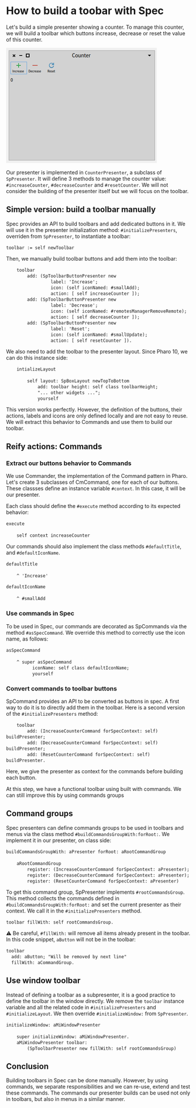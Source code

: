 # How to build a toobar with Spec

Let's build a simple presenter showing a counter. To manage this counter, we will build a toolbar which buttons increase, decrease or reset the value of this counter.

!["Counter Presenter"](/img/posts/2022-05-09-toolbar/CounterPresenter.png)

Our presenter is implemented in `CounterPresenter`, a subclass of `SpPresenter`. It will define 3 methods to manage the counter value: `#increaseCounter`, `#decreaseCounter` and `#resetCounter`.
We will not consider the building of the presenter itself but we will focus on the toolbar.

## Simple version: build a toolbar manually

Spec provides an API to build toolbars and add dedicated buttons in it.
We will use it in the presenter initialization method: `#initializePresenters`, overriden from `SpPresenter`, to instantiate a toolbar:
```Smalltalk
toolbar := self newToolbar
```
Then, we manually build toolbar buttons and add them into the toolbar:
```Smalltalk
	toolbar
		add: (SpToolbarButtonPresenter new
				 label: 'Increase';
				 icon: (self iconNamed: #smallAdd);
				 action: [ self increaseCounter ]);
		add: (SpToolbarButtonPresenter new
				 label: 'Decrease';
				 icon: (self iconNamed: #remotesManagerRemoveRemote);
				 action: [ self decreaseCounter ]);
		add: (SpToolbarButtonPresenter new
				 label: 'Reset';
				 icon: (self iconNamed: #smallUpdate);
				 action: [ self resetCounter ]).
```

We also need to add the toolbar to the presenter layout. Since Pharo 10, we can do this instance side:
```Smalltalk
	intializeLayout

		self layout: SpBoxLayout newTopToBottom
			add: toolbar height: self class toolbarHeight;
			"... other widgets ...";
			yourself
```

This version works perfectly. However, the definition of the buttons, their actions, labels and icons are only defined locally and are not easy to reuse. We will extract this behavior to Commands and use them to build our toolbar.

## Reify actions: Commands
### Extract our buttons behavior to Commands

We use Commander, the implementation of the Command pattern in Pharo.
Let's create 3 subclasses of CmCommand, one for each of our buttons. These classses define an instance variable `#context`. In this case, it will be our presenter.

Each class should define the `#execute` method according to its expected behavior:

```Smalltalk
execute

	self context increaseCounter
```

Our commands should also implement the class methods `#defaultTitle`, and `#defaultIconName`.

```Smalltalk
defaultTitle

	^ 'Increase'
```

```Smalltalk
defaultIconName

	^ #smallAdd
```

### Use commands in Spec

To be used in Spec, our commands are decorated as SpCommands via the method `#asSpecCommand`.
We override this method to correctly use the icon name, as follows:

```Smalltalk
asSpecCommand

	^ super asSpecCommand
		  iconName: self class defaultIconName;
		  yourself
```

### Convert commands to toolbar buttons

SpCommand provides an API to be converted as buttons in spec.
A first way to do it is to directly add them in the toolbar. Here is a second version of the `#initializePresenters` method:

```Smalltalk
	toolbar
		add: (IncreaseCounterCommand forSpecContext: self) buildPresenter;
		add: (DecreaseCounterCommand forSpecContext: self) buildPresenter;
		add: (ResetCounterCommand forSpecContext: self) buildPresenter.
```

Here, we give the presenter as context for the commands before building each button.

At this step, we have a functional toolbar using built with commands. We can still improve this by using commands groups

## Command groups

Spec presenters can define commands groups to be used in toolbars and menus via the class method `#buildCommandsGroupWith:forRoot:`.
We implement it in our presenter, on class side:
```Smalltalk
buildCommandsGroupWith: aPresenter forRoot: aRootCommandGroup

	aRootCommandGroup
		register: (IncreaseCounterCommand forSpecContext: aPresenter);
		register: (DecreaseCounterCommand forSpecContext: aPresenter);
		register: (ResetCounterCommand forSpecContext: aPresenter)
```

To get this command group, SpPresenter implements `#rootCommandsGroup`. This method collects the commands defined in `#buildCommandsGroupWith:forRoot:` and set the current presenter as their context. We call it in the `#initializePresenters` method.

```Smalltalk
toolbar fillWith: self rootCommandsGroup.
```

:warning: Be careful, `#fillWith:` will remove all items already present in the toolbar. In this code snippet, `aButton` will not be in the toolbar:

```Smalltalk
toolbar
  add: aButton; "Will be removed by next line"
  fillWith: aCommandGroup.
```

## Use window toolbar

Instead of defining a toolbar as a subpresenter, it is a good practice to define the toolbar in the window directly.
We remove the `toolbar` instance variable and all the related code in `#initializePresenters` and `#initializeLayout`.
We then override `#initializeWindow:` from `SpPresenter`.

```Smalltalk
initializeWindow: aMiWindowPresenter

	super initializeWindow: aMiWindowPresenter.
	aMiWindowPresenter toolbar:
		(SpToolbarPresenter new fillWith: self rootCommandsGroup)
```

## Conclusion

Building toolbars in Spec can be done manually. However, by using commands, we separate responsibilities and we can re-use, extend and test these commands. The commands our presenter builds can be used not only in toolbars, but also in menus in a similar manner.
